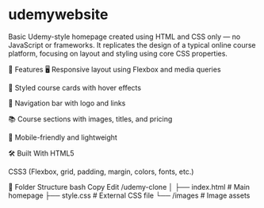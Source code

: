 # udemywebsite
 Basic Udemy-style homepage created using HTML and CSS only — no JavaScript or frameworks. It replicates the design of a typical online course platform, focusing on layout and styling using core CSS properties.

🚀 Features
🖥️ Responsive layout using Flexbox and media queries

🎨 Styled course cards with hover effects

🧭 Navigation bar with logo and links

📚 Course sections with images, titles, and pricing

📱 Mobile-friendly and lightweight

🛠️ Built With
HTML5

CSS3 (Flexbox, grid, padding, margin, colors, fonts, etc.)

📁 Folder Structure
bash
Copy
Edit
/udemy-clone
│
├── index.html        # Main homepage
├── style.css         # External CSS file
└── /images           # Image assets
